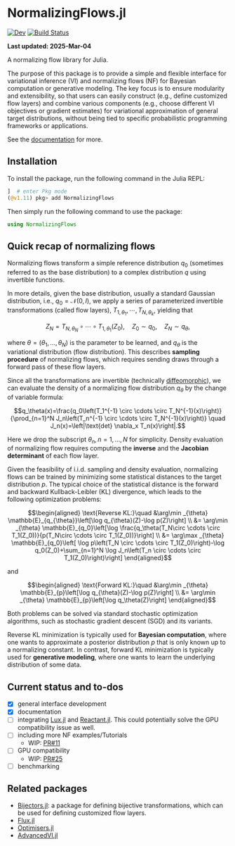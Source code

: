 # NormalizingFlows.jl

[![Dev](https://img.shields.io/badge/docs-dev-blue.svg)](https://turinglang.github.io/NormalizingFlows.jl/dev/)
[![Build Status](https://github.com/TuringLang/NormalizingFlows.jl/actions/workflows/CI.yml/badge.svg?branch=main)](https://github.com/TuringLang/NormalizingFlows.jl/actions/workflows/CI.yml?query=branch%3Amain)


**Last updated: 2025-Mar-04**

A normalizing flow library for Julia.

The purpose of this package is to provide a simple and flexible interface for variational inference (VI) and normalizing flows (NF) for Bayesian computation or generative modeling.
The key focus is to ensure modularity and extensibility, so that users can easily 
construct (e.g., define customized flow layers) and combine various components 
(e.g., choose different VI objectives or gradient estimates) 
for variational approximation of general target distributions, 
without being tied to specific probabilistic programming frameworks or applications. 

See the [documentation](https://turinglang.org/NormalizingFlows.jl/dev/) for more.  

## Installation
To install the package, run the following command in the Julia REPL:
```julia
]  # enter Pkg mode
(@v1.11) pkg> add NormalizingFlows
```
Then simply run the following command to use the package:
```julia
using NormalizingFlows
```

## Quick recap of normalizing flows
Normalizing flows transform a simple reference distribution $q_0$ (sometimes referred to as the base distribution) 
to a complex distribution $q$ using invertible functions.

In more details, given the base distribution, usually a standard Gaussian distribution, i.e., $q_0 = \mathcal{N}(0, I)$,
we apply a series of parameterized invertible transformations (called flow layers), $T_{1, \theta_1}, \cdots, T_{N, \theta_k}$, yielding that
```math
Z_N = T_{N, \theta_N} \circ \cdots \circ T_{1, \theta_1} (Z_0) , \quad Z_0 \sim q_0,\quad  Z_N \sim q_{\theta}, 
```
where $\theta = (\theta_1, \dots, \theta_N)$ is the parameter to be learned, and $q_{\theta}$ is the variational distribution (flow distribution). This describes **sampling procedure** of normalizing flows, which requires sending draws through a forward pass of these flow layers.

Since all the transformations are invertible (technically [diffeomorphic](https://en.wikipedia.org/wiki/Diffeomorphism)), we can evaluate the density of a normalizing flow distribution $q_{\theta}$ by the change of variable formula:
```math
q_\theta(x)=\frac{q_0\left(T_1^{-1} \circ \cdots \circ
T_N^{-1}(x)\right)}{\prod_{n=1}^N J_n\left(T_n^{-1} \circ \cdots \circ
T_N^{-1}(x)\right)} \quad J_n(x)=\left|\text{det} \nabla_x
T_n(x)\right|.
```
Here we drop the subscript $\theta_n, n = 1, \dots, N$ for simplicity. 
Density evaluation of normalizing flow requires computing the **inverse** and the
**Jacobian determinant** of each flow layer.

Given the feasibility of i.i.d. sampling and density evaluation, normalizing flows can be trained by minimizing some statistical distances to the target distribution $p$. The typical choice of the statistical distance is the forward and backward Kullback-Leibler (KL) divergence, which leads to the following optimization problems:
```math
\begin{aligned}
\text{Reverse KL:}\quad
&\arg\min _{\theta} \mathbb{E}_{q_{\theta}}\left[\log q_{\theta}(Z)-\log p(Z)\right] \\
&= \arg\min _{\theta} \mathbb{E}_{q_0}\left[\log \frac{q_\theta(T_N\circ \cdots \circ T_1(Z_0))}{p(T_N\circ \cdots \circ T_1(Z_0))}\right] \\
&= \arg\max _{\theta} \mathbb{E}_{q_0}\left[ \log p\left(T_N \circ \cdots \circ T_1(Z_0)\right)-\log q_0(Z_0)+\sum_{n=1}^N \log J_n\left(T_n \circ \cdots \circ T_1(Z_0)\right)\right]
\end{aligned}
```
and 
```math
\begin{aligned}
\text{Forward KL:}\quad
&\arg\min _{\theta} \mathbb{E}_{p}\left[\log q_{\theta}(Z)-\log p(Z)\right] \\
&= \arg\min _{\theta} \mathbb{E}_{p}\left[\log q_\theta(Z)\right] 
\end{aligned}
```
Both problems can be solved via standard stochastic optimization algorithms,
such as stochastic gradient descent (SGD) and its variants.

Reverse KL minimization is typically used for **Bayesian computation**, where one
wants to approximate a posterior distribution $p$ that is only known up to a
normalizing constant. 
In contrast, forward KL minimization is typically used for **generative modeling**, 
where one wants to learn the underlying distribution of some data.

## Current status and to-dos

- [x] general interface development
- [x] documentation
- [ ] integrating [Lux.jl](https://lux.csail.mit.edu/stable/tutorials/intermediate/7_RealNVP) and [Reactant.jl](https://github.com/EnzymeAD/Reactant.jl). 
This could potentially solve the GPU compatibility issue as well.
- [ ] including more NF examples/Tutorials
    - WIP: [PR#11](https://github.com/TuringLang/NormalizingFlows.jl/pull/11) 
- [ ] GPU compatibility
    - WIP: [PR#25](https://github.com/TuringLang/NormalizingFlows.jl/pull/25) 
- [ ] benchmarking

## Related packages
- [Bijectors.jl](https://github.com/TuringLang/Bijectors.jl): a package for defining bijective transformations, which can be used for defining customized flow layers.
- [Flux.jl](https://fluxml.ai/Flux.jl/stable/)
- [Optimisers.jl](https://github.com/FluxML/Optimisers.jl)
- [AdvancedVI.jl](https://github.com/TuringLang/AdvancedVI.jl)
